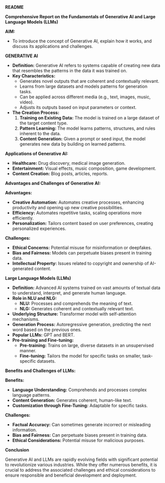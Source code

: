 **README**

**Comprehensive Report on the Fundamentals of Generative AI and Large Language Models (LLMs)**

**AIM:**

* To introduce the concept of Generative AI, explain how it works, and discuss its applications and challenges.

**GENERATIVE AI**

* **Definition:** Generative AI refers to systems capable of creating new data that resembles the patterns in the data it was trained on.
* **Key Characteristics:**
  * Generates novel outputs that are coherent and contextually relevant.
  * Learns from large datasets and models patterns for generation tasks.
  * Can be applied across different media (e.g., text, images, music, video).
  * Adjusts its outputs based on input parameters or context.
* **The Creation Process:**
  1. **Training on Existing Data:** The model is trained on a large dataset of the target content type.
  2. **Pattern Learning:** The model learns patterns, structures, and rules inherent to the data.
  3. **Content Generation:** Given a prompt or seed input, the model generates new data by building on learned patterns.

**Applications of Generative AI:**

* **Healthcare:** Drug discovery, medical image generation.
* **Entertainment:** Visual effects, music composition, game development.
* **Content Creation:** Blog posts, articles, reports.

**Advantages and Challenges of Generative AI:**

**Advantages:**

* **Creative Automation:** Automates creative processes, enhancing productivity and opening up new creative possibilities.
* **Efficiency:** Automates repetitive tasks, scaling operations more efficiently.
* **Personalization:** Tailors content based on user preferences, creating personalized experiences.

**Challenges:**

* **Ethical Concerns:** Potential misuse for misinformation or deepfakes.
* **Bias and Fairness:** Models can perpetuate biases present in training data.
* **Intellectual Property:** Issues related to copyright and ownership of AI-generated content.

**Large Language Models (LLMs)**

* **Definition:** Advanced AI systems trained on vast amounts of textual data to understand, interpret, and generate human language.
* **Role in NLU and NLG:**
  * **NLU:** Processes and comprehends the meaning of text.
  * **NLG:** Generates coherent and contextually relevant text.
* **Underlying Structure:** Transformer model with self-attention mechanisms.
* **Generation Process:** Autoregressive generation, predicting the next word based on the previous ones.
* **Popular LLMs:** GPT and BERT.
* **Pre-training and Fine-tuning:**
  * **Pre-training:** Trains on large, diverse datasets in an unsupervised manner.
  * **Fine-tuning:** Tailors the model for specific tasks on smaller, task-specific datasets.

**Benefits and Challenges of LLMs:**

**Benefits:**

* **Language Understanding:** Comprehends and processes complex language patterns.
* **Content Generation:** Generates coherent, human-like text.
* **Customization through Fine-Tuning:** Adaptable for specific tasks.

**Challenges:**

* **Factual Accuracy:** Can sometimes generate incorrect or misleading information.
* **Bias and Fairness:** Can perpetuate biases present in training data.
* **Ethical Considerations:** Potential misuse for malicious purposes.

**Conclusion**

Generative AI and LLMs are rapidly evolving fields with significant potential to revolutionize various industries. While they offer numerous benefits, it is crucial to address the associated challenges and ethical considerations to ensure responsible and beneficial development and deployment.

